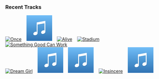 ### Recent Tracks
[<img src='https://lastfm.freetls.fastly.net/i/u/300x300/fd903173331e3fd88fda8e34babdab73.png' width='16%' height='16%' alt='Once'>](https://www.last.fm/music/liam%2bgallagher/_/once)&nbsp;&nbsp;&nbsp;&nbsp;[<img src='https://github.com/atfinke/atfinke/blob/master/placeholder.jpeg?raw=true' width='16%' height='16%' alt='This Life'>](https://www.last.fm/music/vampire%2bweekend/_/this%2blife)&nbsp;&nbsp;&nbsp;&nbsp;[<img src='https://lastfm.freetls.fastly.net/i/u/300x300/d5ae2b6fd4114234ad88bf647697841f.png' width='16%' height='16%' alt='Alive'>](https://www.last.fm/music/empire%2bof%2bthe%2bsun/_/alive)&nbsp;&nbsp;&nbsp;&nbsp;[<img src='https://lastfm.freetls.fastly.net/i/u/300x300/869d3fe6d0244532d56283b3bd8a939d.png' width='16%' height='16%' alt='Stadium'>](https://www.last.fm/music/hallway%2bswimmers/_/stadium)&nbsp;&nbsp;&nbsp;&nbsp;[<img src='https://lastfm.freetls.fastly.net/i/u/300x300/aa9e02325be944cab8e4392f1948f5e0.png' width='16%' height='16%' alt='Something Good Can Work'>](https://www.last.fm/music/two%2bdoor%2bcinema%2bclub/_/something%2bgood%2bcan%2bwork)&nbsp;&nbsp;&nbsp;&nbsp;<br>[<img src='https://lastfm.freetls.fastly.net/i/u/300x300/9cd167c96a20f54da989c7550be4bccf.png' width='16%' height='16%' alt='Dream Girl'>](https://www.last.fm/music/anna%2bof%2bthe%2bnorth/_/dream%2bgirl)&nbsp;&nbsp;&nbsp;&nbsp;[<img src='https://github.com/atfinke/atfinke/blob/master/placeholder.jpeg?raw=true' width='16%' height='16%' alt='Freeze Frame'>](https://www.last.fm/music/typhoon%2broulette/_/freeze%2bframe)&nbsp;&nbsp;&nbsp;&nbsp;[<img src='https://github.com/atfinke/atfinke/blob/master/placeholder.jpeg?raw=true' width='16%' height='16%' alt='Take On Me'>](https://www.last.fm/music/a-ha/_/take%2bon%2bme)&nbsp;&nbsp;&nbsp;&nbsp;[<img src='https://lastfm.freetls.fastly.net/i/u/300x300/5bba896265093c4d38d448876a35de64.png' width='16%' height='16%' alt='Insincere'>](https://www.last.fm/music/smallpools/_/insincere)&nbsp;&nbsp;&nbsp;&nbsp;[<img src='https://github.com/atfinke/atfinke/blob/master/placeholder.jpeg?raw=true' width='16%' height='16%' alt='Stumblin Home'>](https://www.last.fm/music/smallpools/_/stumblin%2527%2bhome)&nbsp;&nbsp;&nbsp;&nbsp;<br>